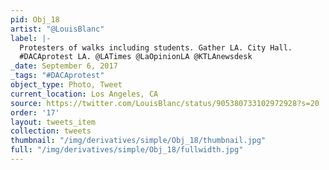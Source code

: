 ```yaml
---
pid: Obj_18
artist: "@LouisBlanc"
label: |-
  Protesters of walks including students. Gather LA. City Hall.
  #DACAprotest LA. @LATimes @LaOpinionLA @KTLAnewsdesk
_date: September 6, 2017
_tags: "#DACAprotest"
object_type: Photo, Tweet
current_location: Los Angeles, CA
source: https://twitter.com/LouisBlanc/status/905380733102972928?s=20
order: '17'
layout: tweets_item
collection: tweets
thumbnail: "/img/derivatives/simple/Obj_18/thumbnail.jpg"
full: "/img/derivatives/simple/Obj_18/fullwidth.jpg"
---
```

